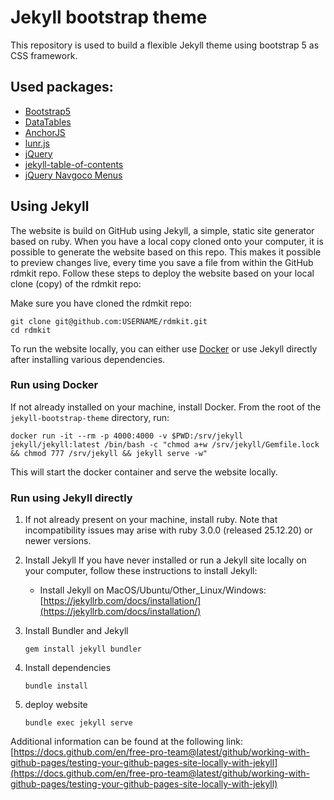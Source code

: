 # Jekyll bootstrap theme

This repository is used to build a flexible Jekyll theme using bootstrap 5 as CSS framework.

## Used packages:

- [Bootstrap5](https://github.com/twbs/bootstrap)
- [DataTables](https://datatables.net/examples/styling/bootstrap5.html)
- [AnchorJS](https://www.bryanbraun.com/anchorjs/)
- [lunr.js](https://lunrjs.com/)
- [jQuery](https://jquery.com/)
- [jekyll-table-of-contents](https://github.com/ghiculescu/jekyll-table-of-contents)
- [jQuery Navgoco Menus](https://github.com/tefra/navgoco)


## Using Jekyll

The website is build on GitHub using Jekyll, a simple, static site generator based on ruby. When you have a local copy cloned onto your computer, it is possible to generate the website based on this repo. This makes it possible to preview changes live, every time you save a file from within the GitHub rdmkit repo. Follow these steps to deploy the website based on your local clone (copy) of the rdmkit repo:

Make sure you have cloned the rdmkit repo:

    git clone git@github.com:USERNAME/rdmkit.git
    cd rdmkit


To run the website locally, you can either use [Docker](https://www.docker.com/) or use Jekyll directly after installing various dependencies.

### Run using Docker

If not already installed on your machine, install Docker. From the root of the ``jekyll-bootstrap-theme`` directory, run:
```
docker run -it --rm -p 4000:4000 -v $PWD:/srv/jekyll jekyll/jekyll:latest /bin/bash -c "chmod a+w /srv/jekyll/Gemfile.lock && chmod 777 /srv/jekyll && jekyll serve -w"
```
This will start the docker container and serve the website locally.

### Run using Jekyll directly

1. If not already present on your machine, install ruby. Note that incompatibility issues may arise with ruby 3.0.0 (released 25.12.20) or newer versions.


1. Install Jekyll
If you have never installed or run a Jekyll site locally on your computer, follow these instructions to install Jekyll:
   * Install Jekyll on MacOS/Ubuntu/Other_Linux/Windows: [https://jekyllrb.com/docs/installation/](https://jekyllrb.com/docs/installation/)

1. Install Bundler and Jekyll

    ```
    gem install jekyll bundler
    ```

1. Install dependencies

    ```
    bundle install
    ```

1. deploy website

    ```
    bundle exec jekyll serve
    ```

Additional information can be found at the following link: [https://docs.github.com/en/free-pro-team@latest/github/working-with-github-pages/testing-your-github-pages-site-locally-with-jekyll](https://docs.github.com/en/free-pro-team@latest/github/working-with-github-pages/testing-your-github-pages-site-locally-with-jekyll)

